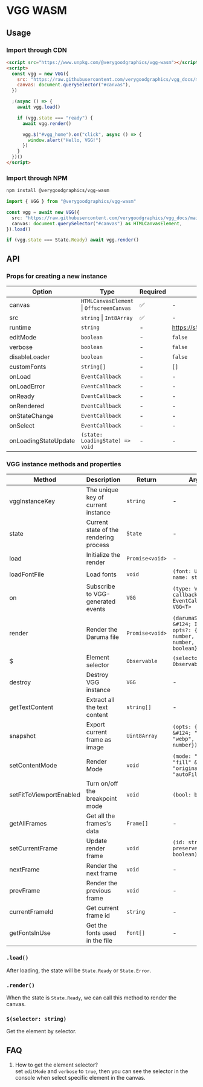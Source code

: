 # VGG WASM

## Usage

### Import through CDN

```html
<script src="https://www.unpkg.com/@verygoodgraphics/vgg-wasm"></script>
<script>
  const vgg = new VGG({
    src: "https://raw.githubusercontent.com/verygoodgraphics/vgg_docs/main/static/example/docs__example__vgg_homepage_v1.daruma",
    canvas: document.querySelector("#canvas"),
  })

  ;(async () => {
    await vgg.load()

    if (vgg.state === "ready") {
      await vgg.render()

      vgg.$("#vgg_home").on("click", async () => {
        window.alert("Hello, VGG!")
      })
    }
  })()
</script>
```

### Import through NPM

```bash
npm install @verygoodgraphics/vgg-wasm
```

```ts
import { VGG } from "@verygoodgraphics/vgg-wasm"

const vgg = await new VGG({
  src: "https://raw.githubusercontent.com/verygoodgraphics/vgg_docs/main/static/example/docs__example__vgg_homepage_v1.daruma",
  canvas: document.querySelector("#canvas") as HTMLCanvasElement,
}).load()

if (vgg.state === State.Ready) await vgg.render()
```

## API

### Props for creating a new instance

| Option               | Type                                     | Required | Default                            |
| -------------------- | ---------------------------------------- | -------- | ---------------------------------- |
| canvas               | `HTMLCanvasElement` \| `OffscreenCanvas` | ✅       | -                                  |
| src                  | `string` \| `Int8Array`                  | ✅       | -                                  |
| runtime              | `string`                                 | -        | https://s5.vgg.cool/runtime/latest |
| editMode             | `boolean`                                | -        | `false`                            |
| verbose              | `boolean`                                | -        | `false`                            |
| disableLoader        | `boolean`                                | -        | `false`                            |
| customFonts          | `string[]`                               | -        | `[]`                               |
| onLoad               | `EventCallback`                          | -        | -                                  |
| onLoadError          | `EventCallback`                          | -        | -                                  |
| onReady              | `EventCallback`                          | -        | -                                  |
| onRendered           | `EventCallback`                          | -        | -                                  |
| onStateChange        | `EventCallback`                          | -        | -                                  |
| onSelect             | `EventCallback`                          | -        | -                                  |
| onLoadingStateUpdate | `(state: LoadingState) => void`          | -        | -                                  |

### VGG instance methods and properties

| Method                  | Description                            | Return          | Arguments                                                                                                     |
| ----------------------- | -------------------------------------- | --------------- | ------------------------------------------------------------------------------------------------------------- |
| vggInstanceKey          | The unique key of current instance     | `string`        | -                                                                                                             |
| state                   | Current state of the rendering process | `State`         | -                                                                                                             |
| load                    | Initialize the render                  | `Promise<void>` | -                                                                                                             |
| loadFontFile            | Load fonts                             | `void`          | `(font: Uint8Array, name: string): void`                                                                      |
| on                      | Subscribe to VGG-generated events      | `VGG`           | `(type: VGGEventType, callback: EventCallback): VGG<T>`                                                       |
| render                  | Render the Daruma file                 | `Promise<void>` | `(darumaSource: string &#124; Int8Array, opts?: {width: number, height: number, editMode?: boolean}): VGG<T>` |
| $                       | Element selector                       | `Observable`    | `(selector: T): Observable`                                                                                   |
| destroy                 | Destroy VGG instance                   | `VGG`           | -                                                                                                             |
| getTextContent          | Extract all the text content           | `string[]`      | -                                                                                                             |
| snapshot                | Export current frame as image          | `Uint8Array`    | `(opts: {type: "png" &#124; "jpg" &#124; "webp", quality: number}): Uint8Array`                               |
| setContentMode          | Render Mode                            | `void`          | `(mode: "fig" &#124; "fill" &#124; "original" &#124; "autoFill"): void`                                       |
| setFitToViewportEnabled | Turn on/off the breakpoint mode        | `void`          | `(bool: boolean): void`                                                                                       |
| getAllFrames            | Get all the frames's data              | `Frame[]`       | -                                                                                                             |
| setCurrentFrame         | Update render frame                    | `void`          | `(id: string, preserveScrollHeight: boolean): void`                                                           |
| nextFrame               | Render the next frame                  | `void`          | -                                                                                                             |
| prevFrame               | Render the previous frame              | `void`          | -                                                                                                             |
| currentFrameId          | Get current frame id                   | `string`        | -                                                                                                             |
| getFontsInUse           | Get the fonts used in the file         | `Font[]`        | -                                                                                                             |

### `.load()`

After loading, the state will be `State.Ready` or `State.Error`.

### `.render()`

When the state is `State.Ready`, we can call this method to render the canvas.

### `$(selector: string)`

Get the element by selector.

## FAQ

1. How to get the element selector?\
   set `editMode` and `verbose` to `true`, then you can see the selector in the console when select specific element in the canvas.
